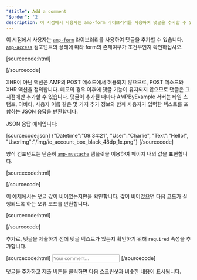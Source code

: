 ```yaml
---
"$title": Add a comment
"$order": '2'
description: 이 시점에서 사용자는 amp-form 라이브러리를 사용하여 댓글을 추가할 수 있습니다. amp-access 컴포넌트의 상태에 따라 form의 존재여부가 조건부인지 확인하십시오...
---
```


<amp-img src="/static/img/comment.png" alt="Add comment" height="325" width="300"></amp-img>

이 시점에서 사용자는 [`amp-form`](../../../../documentation/components/reference/amp-form.md) 라이브러리를 사용하여 댓글을 추가할 수 있습니다. [`amp-access`](../../../../documentation/components/reference/amp-access.md) 컴포넌트의 상태에 따라 form의 존재여부가 조건부인지 확인하십시오.

[sourcecode:html]
<form amp-access="loggedIn" amp-access-hide method="post" action-xhr="<%host%>/samples_templates/comment_section/submit-comment-xhr" target="_top">
[/sourcecode]

XHR이 아닌 액션은 AMP의 POST 메소드에서 허용되지 않으므로, POST 메소드와 XHR 액션을 정의합니다. 데모의 경우 이후에 댓글 기능이 유지되지 않으므로 댓글은 그 시점에만 추가할 수 있습니다. 댓글이 추가될 때마다 AMPByExample 서버는 타임 스탬프, 아바타, 사용자 이름 같은 몇 가지 추가 정보와 함께 사용자가 입력한 텍스트를 포함하는 JSON 응답을 반환합니다.

JSON 응답 예제입니다:

[sourcecode:json] {"Datetime":"09:34:21", "User":"Charlie", "Text":"Hello!", "UserImg":"/img/ic_account_box_black_48dp_1x.png"} [/sourcecode]

양식 컴포넌트는 단순히 [`amp-mustache`](../../../../documentation/components/reference/amp-mustache.md) 템플릿을 이용하여 페이지 내의 값을 표현합니다.

[sourcecode:html]
<div submit-success>
  <template type="amp-mustache">
    <div class="comment-user">
      <amp-img width="44" class="user-avatar" height="44" alt="user" src="{{UserImg}}"></amp-img>
      <div class="card comment">
        <p><span class="user">{% raw %}{{User}}{% endraw %}</span><span class="date">{% raw %}{{Datetime}}{% endraw %}</span></p>
        <p>{% raw %}{{Text}}{% endraw %}</p>
      </div>
    </div>
  </template>
</div>
[/sourcecode]

이 예제에서는 댓글 값이 비어있는지만을 확인합니다. 값이 비어있으면 다음 코드가 실행되도록 하는 오류 코드를 반환합니다.

[sourcecode:html]
<div submit-error>
  <template type="amp-mustache">
    Error! Looks like something went wrong with your comment, please try to submit it again.
  </template>
</div>
[/sourcecode]

추가로, 댓글을 제출하기 전에 댓글 텍스트가 있는지 확인하기 위해 `required` 속성을 추가합니다.

<amp-img src="/static/img/enforce-comment.png" alt="Enforce comment" height="325" width="300"></amp-img>

[sourcecode:html]
<input type="text" class="data-input" name="text" placeholder="Your comment..." required>
[/sourcecode]

댓글을 추가하고 제출 버튼을 클릭하면 다음 스크린샷과 비슷한 내용이 표시됩니다.

<amp-img src="/static/img/logout-button.png" alt="Comment added" height="352" width="300"></amp-img>
